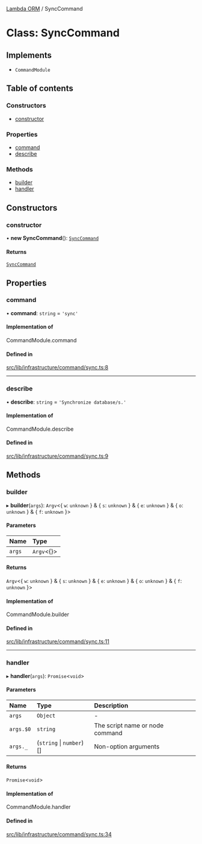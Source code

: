 [Lambda ORM](../README.md) / SyncCommand

# Class: SyncCommand

## Implements

- `CommandModule`

## Table of contents

### Constructors

- [constructor](SyncCommand.md#constructor)

### Properties

- [command](SyncCommand.md#command)
- [describe](SyncCommand.md#describe)

### Methods

- [builder](SyncCommand.md#builder)
- [handler](SyncCommand.md#handler)

## Constructors

### constructor

• **new SyncCommand**(): [`SyncCommand`](SyncCommand.md)

#### Returns

[`SyncCommand`](SyncCommand.md)

## Properties

### command

• **command**: `string` = `'sync'`

#### Implementation of

CommandModule.command

#### Defined in

[src/lib/infrastructure/command/sync.ts:8](https://github.com/FlavioLionelRita/lambdaorm-cli/blob/c1cb788/src/lib/infrastructure/command/sync.ts#L8)

___

### describe

• **describe**: `string` = `'Synchronize database/s.'`

#### Implementation of

CommandModule.describe

#### Defined in

[src/lib/infrastructure/command/sync.ts:9](https://github.com/FlavioLionelRita/lambdaorm-cli/blob/c1cb788/src/lib/infrastructure/command/sync.ts#L9)

## Methods

### builder

▸ **builder**(`args`): `Argv`\<\{ `w`: `unknown`  } & \{ `s`: `unknown`  } & \{ `e`: `unknown`  } & \{ `o`: `unknown`  } & \{ `f`: `unknown`  }\>

#### Parameters

| Name | Type |
| :------ | :------ |
| `args` | `Argv`\<{}\> |

#### Returns

`Argv`\<\{ `w`: `unknown`  } & \{ `s`: `unknown`  } & \{ `e`: `unknown`  } & \{ `o`: `unknown`  } & \{ `f`: `unknown`  }\>

#### Implementation of

CommandModule.builder

#### Defined in

[src/lib/infrastructure/command/sync.ts:11](https://github.com/FlavioLionelRita/lambdaorm-cli/blob/c1cb788/src/lib/infrastructure/command/sync.ts#L11)

___

### handler

▸ **handler**(`args`): `Promise`\<`void`\>

#### Parameters

| Name | Type | Description |
| :------ | :------ | :------ |
| `args` | `Object` | - |
| `args.$0` | `string` | The script name or node command |
| `args._` | (`string` \| `number`)[] | Non-option arguments |

#### Returns

`Promise`\<`void`\>

#### Implementation of

CommandModule.handler

#### Defined in

[src/lib/infrastructure/command/sync.ts:34](https://github.com/FlavioLionelRita/lambdaorm-cli/blob/c1cb788/src/lib/infrastructure/command/sync.ts#L34)
